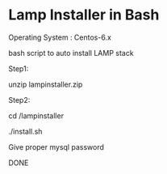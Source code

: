 Lamp Installer in Bash
======================

Operating System : Centos-6.x

bash script to auto install LAMP stack

Step1:


unzip lampinstaller.zip

Step2:


cd /lampinstaller

./install.sh

Give proper mysql password

DONE
